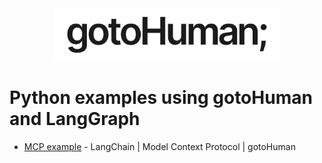 <div align="center">

<img src="./assets/logo.png" alt="gotoHuman Logo" width="360px"/>

</div>

# Python examples using gotoHuman and LangGraph

- [MCP example](https://github.com/gotohuman/examples-langgraph-py/mcp-tool-use) - LangChain | Model Context Protocol | gotoHuman
